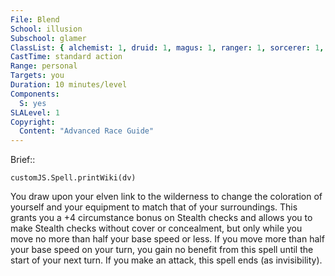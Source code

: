 ```yaml
---
File: Blend
School: illusion
Subschool: glamer
ClassList: { alchemist: 1, druid: 1, magus: 1, ranger: 1, sorcerer: 1, wizard: 1, witch: 1, shaman: 1, psychic: 1, mesmerist: 1 }
CastTime: standard action
Range: personal
Targets: you
Duration: 10 minutes/level
Components:
  S: yes
SLALevel: 1
Copyright:
  Content: "Advanced Race Guide"
---
```

Brief:: 

```dataviewjs
customJS.Spell.printWiki(dv)
```

You draw upon your elven link to the wilderness to change the coloration of yourself and your equipment to match that of your surroundings. This grants you a +4 circumstance bonus on Stealth checks and allows you to make Stealth checks without cover or concealment, but only while you move no more than half your base speed or less. If you move more than half your base speed on your turn, you gain no benefit from this spell until the start of your next turn. If you make an attack, this spell ends (as invisibility).
